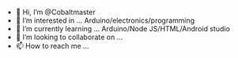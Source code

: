- 👋 Hi, I’m @Cobaltmaster
- 👀 I’m interested in ... Arduino/electronics/programming
- 🌱 I’m currently learning ... Arduino/Node JS/HTML/Android studio
- 💞️ I’m looking to collaborate on ...
- 📫 How to reach me ...

<!---
Cobaltmaster/Cobaltmaster is a ✨ special ✨ repository because its `README.md` (this file) appears on your GitHub profile.
You can click the Preview link to take a look at your changes.
--->
